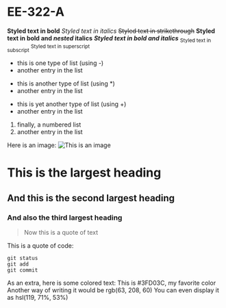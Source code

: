 # EE-322-A
**Styled text in bold**
*Styled text in italics*
~~Styled text in strikethrough~~
**Styled text in bold and _nested_ italics**
***Styled text in bold and italics***
<sub>Styled text in subscript</sub>
<sup>Styled text in superscript</sup>

- this is one type of list (using -)
- another entry in the list

* this is another type of list (using *)
* another entry in the list

+ this is yet another type of list (using +)
+ another entry in the list

1. finally, a numbered list
2. another entry in the list

Here is an image:
![This is an image](https://i.imgur.com/PWJxtaE.jpeg)

# This is the largest heading
## And this is the second largest heading
### And also the third largest heading
> Now this is a quote of text

This is a quote of code:
```
git status
git add
git commit
```

As an extra, here is some colored text:
This is #3FD03C, my favorite color
Another way of writing it would be rgb(63, 208, 60)
You can even display it as hsl(119, 71%, 53%)
